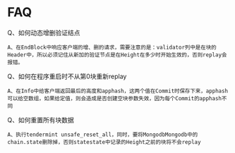 # FAQ

Q、如何动态增删验证结点

```
A、在EndBlock中响应客户端的增、删的请求，需要注意的是：validator列中是在块的Header中，所以必须记住从新加的验证节点是在Height在多少时开始生效的，否则replay会报错。
```

Q、如何在程序重启时不从第0块重新replay

```
A、在Info中给客户端返回最后的高度和apphash，这两个值在Commit时保存下来，apphash可以给空数组，如果给定值，则会造成是否创建空块参数失效，因为每个Commit的apphash不同
```

Q、如何重置所有块数据

```
A、执行tendermint unsafe_reset_all，同时，要将MongodbMongodb中的chain.state删除掉，否则statestate中记录的Height之前的块将不会replay
```

